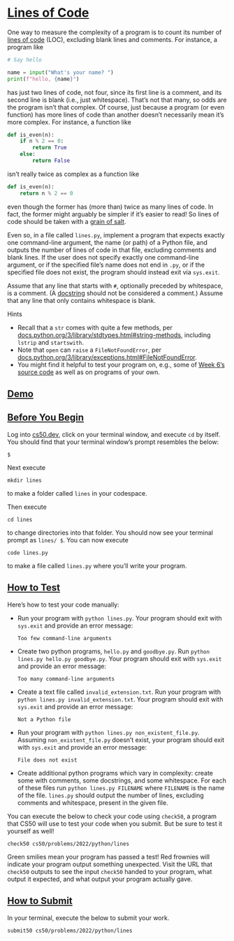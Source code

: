 # [Lines of Code](#lines-of-code)

One way to measure the complexity of a program is to count its number of
[lines of code](https://en.wikipedia.org/wiki/Source_lines_of_code)
(LOC), excluding blank lines and comments. For instance, a program like

``` python
# Say hello

name = input("What's your name? ")
print(f"hello, {name}")
```

has just two lines of code, not four, since its first line is a comment,
and its second line is blank (i.e., just whitespace). That’s not that
many, so odds are the program isn’t that complex. Of course, just
because a program (or even function) has more lines of code than another
doesn’t necessarily mean it’s more complex. For instance, a function
like

``` python
def is_even(n):
    if n % 2 == 0:
        return True
    else:
        return False
```

isn’t really twice as complex as a function like

``` python
def is_even(n):
    return n % 2 == 0
```

even though the former has (more than) twice as many lines of code. In
fact, the former might arguably be simpler if it’s easier to read! So
lines of code should be taken with a [grain of
salt](https://en.wikipedia.org/wiki/Grain_of_salt).

Even so, in a file called `lines.py`, implement a program that expects
exactly one command-line argument, the name (or path) of a Python file,
and outputs the number of lines of code in that file, excluding comments
and blank lines. If the user does not specify exactly one command-line
argument, or if the specified file’s name does not end in `.py`, or if
the specified file does not exist, the program should instead exit via
`sys.exit`.

Assume that any line that starts with `#`, optionally preceded by
whitespace, is a comment. (A
[docstring](https://peps.python.org/pep-0257/) should not be considered
a comment.) Assume that any line that only contains whitespace is blank.

Hints

-   <span class="fa-li"></span>Recall that a `str` comes with quite a
    few methods, per
    [docs.python.org/3/library/stdtypes.html#string-methods](https://docs.python.org/3/library/stdtypes.html#string-methods),
    including `lstrip` and `startswith`.
-   <span class="fa-li"></span>Note that `open` can `raise` a
    `FileNotFoundError`, per
    [docs.python.org/3/library/exceptions.html#FileNotFoundError](https://docs.python.org/3/library/exceptions.html#FileNotFoundError).
-   <span class="fa-li"></span>You might find it helpful to test your
    program on, e.g., some of [Week 6’s source
    code](https://cdn.cs50.net/python/2022/x/lectures/6/src6/) as well
    as on programs of your own.


## [Demo](#demo)


## [Before You Begin](#before-you-begin)

Log into [cs50.dev](https://cs50.dev/), click on your terminal window,
and execute `cd` by itself. You should find that your terminal window’s
prompt resembles the below:

``` highlight
$
```

Next execute

``` highlight
mkdir lines
```

to make a folder called `lines` in your codespace.

Then execute

``` highlight
cd lines
```

to change directories into that folder. You should now see your terminal
prompt as `lines/ $`. You can now execute

``` highlight
code lines.py
```

to make a file called `lines.py` where you’ll write your program.


## [How to Test](#how-to-test)

Here’s how to test your code manually:

-   <span class="fa-li"></span>Run your program with `python lines.py`.
    Your program should exit with `sys.exit` and provide an error
    message:
    ``` highlight
    Too few command-line arguments
    ```
-   <span class="fa-li"></span>Create two python programs, `hello.py`
    and `goodbye.py`. Run `python lines.py hello.py goodbye.py`. Your
    program should exit with `sys.exit` and provide an error message:
    ``` highlight
    Too many command-line arguments
    ```
-   <span class="fa-li"></span>Create a text file called
    `invalid_extension.txt`. Run your program with
    `python lines.py invalid_extension.txt`. Your program should exit
    with `sys.exit` and provide an error message:
    ``` highlight
    Not a Python file
    ```
-   <span class="fa-li"></span>Run your program with
    `python lines.py non_existent_file.py`. Assuming
    `non_existent_file.py` doesn’t exist, your program should exit with
    `sys.exit` and provide an error message:
    ``` highlight
    File does not exist
    ```
-   <span class="fa-li"></span>Create additional python programs which
    vary in complexity: create some with comments, some docstrings, and
    some whitespace. For each of these files run
    `python lines.py FILENAME` where `FILENAME` is the name of the file.
    `lines.py` should output the number of lines, excluding comments and
    whitespace, present in the given file.

You can execute the below to check your code using `check50`, a program
that CS50 will use to test your code when you submit. But be sure to
test it yourself as well!

``` highlight
check50 cs50/problems/2022/python/lines
```

Green smilies mean your program has passed a test! Red frownies will
indicate your program output something unexpected. Visit the URL that
`check50` outputs to see the input `check50` handed to your program,
what output it expected, and what output your program actually gave.


## [How to Submit](#how-to-submit)

In your terminal, execute the below to submit your work.

``` highlight
submit50 cs50/problems/2022/python/lines
```
